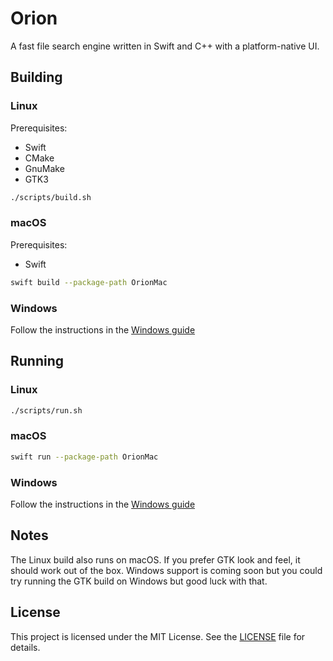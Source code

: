 # Orion
A fast file search engine written in Swift and C++ with a platform-native UI.

## Building
### Linux
Prerequisites:
- Swift
- CMake
- GnuMake
- GTK3

```bash
./scripts/build.sh
```

### macOS
Prerequisites:
- Swift

```bash
swift build --package-path OrionMac
```

### Windows
Follow the instructions in the [Windows guide](docs/WindowsDev.md)

## Running
### Linux
```bash
./scripts/run.sh
```

### macOS
```bash
swift run --package-path OrionMac
```

### Windows
Follow the instructions in the [Windows guide](docs/WindowsDev.md)

## Notes
The Linux build also runs on macOS. If you prefer GTK look and feel, it should work out of the box.
Windows support is coming soon but you could try running the GTK build on Windows but good luck with that.

## License
This project is licensed under the MIT License. See the [LICENSE](LICENSE.md) file for details.